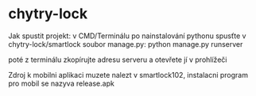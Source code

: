 # chytry-lock

Jak spustit projekt:
v CMD/Terminálu po nainstalování pythonu spusťte v chytry-lock/smartlock soubor manage.py:
python manage.py runserver

poté z terminálu zkopírujte adresu serveru a otevřete jí v prohlížeči

Zdroj k mobilni aplikaci muzete nalezt v smartlock102,
instalacni program pro mobil se nazyva release.apk
